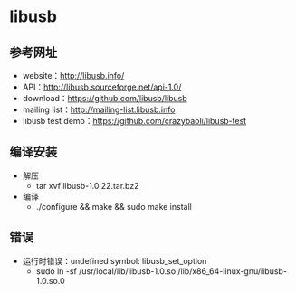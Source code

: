 # libusb

## 参考网址

* website：http://libusb.info/
* API：http://libusb.sourceforge.net/api-1.0/
* download：https://github.com/libusb/libusb
* mailing list：http://mailing-list.libusb.info
* libusb test demo：https://github.com/crazybaoli/libusb-test

## 编译安装

* 解压
  * tar xvf libusb-1.0.22.tar.bz2 
* 编译
  * ./configure && make && sudo make install

## 错误

* 运行时错误：undefined symbol: libusb_set_option
  * sudo ln -sf /usr/local/lib/libusb-1.0.so /lib/x86_64-linux-gnu/libusb-1.0.so.0
